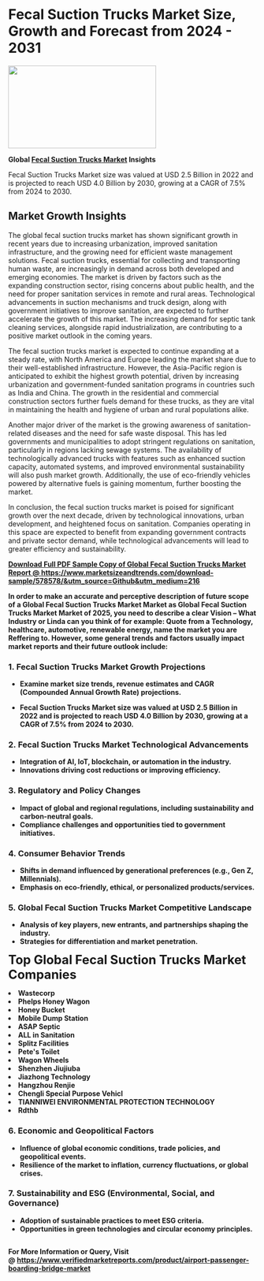 <H1>Fecal Suction Trucks Market Size, Growth and Forecast from 2024 - 2031</H1><img class="aligncenter size-medium wp-image-584254" src="https://thirdeyenews.in/wp-content/uploads/2024/09/Global-Market-Research-300x168.jpeg" alt="" width="300" height="168" /><p><strong>Global&nbsp;<a href="https://www.marketsizeandtrends.com/download-sample/578578/&amp;utm_source=Github&utm_medium=216">Fecal Suction Trucks Market</a> Insights</strong></p><p>Fecal Suction Trucks Market size was valued at USD 2.5 Billion in 2022 and is projected to reach USD 4.0 Billion by 2030, growing at a CAGR of 7.5% from 2024 to 2030.</p><p><h2>Market Growth Insights</h2> <p>The global fecal suction trucks market has shown significant growth in recent years due to increasing urbanization, improved sanitation infrastructure, and the growing need for efficient waste management solutions. Fecal suction trucks, essential for collecting and transporting human waste, are increasingly in demand across both developed and emerging economies. The market is driven by factors such as the expanding construction sector, rising concerns about public health, and the need for proper sanitation services in remote and rural areas. Technological advancements in suction mechanisms and truck design, along with government initiatives to improve sanitation, are expected to further accelerate the growth of this market. The increasing demand for septic tank cleaning services, alongside rapid industrialization, are contributing to a positive market outlook in the coming years.</p> <p><strong><a href="#"></a></strong></p> <p>The fecal suction trucks market is expected to continue expanding at a steady rate, with North America and Europe leading the market share due to their well-established infrastructure. However, the Asia-Pacific region is anticipated to exhibit the highest growth potential, driven by increasing urbanization and government-funded sanitation programs in countries such as India and China. The growth in the residential and commercial construction sectors further fuels demand for these trucks, as they are vital in maintaining the health and hygiene of urban and rural populations alike.</p> <p>Another major driver of the market is the growing awareness of sanitation-related diseases and the need for safe waste disposal. This has led governments and municipalities to adopt stringent regulations on sanitation, particularly in regions lacking sewage systems. The availability of technologically advanced trucks with features such as enhanced suction capacity, automated systems, and improved environmental sustainability will also push market growth. Additionally, the use of eco-friendly vehicles powered by alternative fuels is gaining momentum, further boosting the market.</p> <p>In conclusion, the fecal suction trucks market is poised for significant growth over the next decade, driven by technological innovations, urban development, and heightened focus on sanitation. Companies operating in this space are expected to benefit from expanding government contracts and private sector demand, while technological advancements will lead to greater efficiency and sustainability.</p> <p><strong><a href="#"></p><p><span class=""><strong>Download Full PDF Sample Copy of Global Fecal Suction Trucks Market Report</strong> @ <a href="https://www.marketsizeandtrends.com/download-sample/578578/&amp;utm_source=Github&utm_medium=216" target="_blank">https://www.marketsizeandtrends.com/download-sample/578578/&amp;utm_source=Github&utm_medium=216</a></span></p><p>In order to make an accurate and perceptive description of future scope of a Global&nbsp;Fecal Suction Trucks Market Market as Global&nbsp;Fecal Suction Trucks Market Market of 2025, you need to describe a clear Vision &ndash; What Industry or Linda can you think of for example: Quote from a Technology, healthcare, automotive, renewable energy, name the market you are Reffering to. However, some general trends and factors usually impact market reports and their future outlook include:</p><h3>1.&nbsp;<strong>Fecal Suction Trucks Market Growth Projections</strong></h3><ul><li>Examine market size trends, revenue estimates and CAGR (Compounded Annual Growth Rate) projections.</li><li><p>Fecal Suction Trucks Market size was valued at USD 2.5 Billion in 2022 and is projected to reach USD 4.0 Billion by 2030, growing at a CAGR of 7.5% from 2024 to 2030.</p></li></ul><h3>2.&nbsp;<strong>Fecal Suction Trucks Market Technological Advancements</strong></h3><ul><li>Integration of AI, IoT, blockchain, or automation in the industry.</li><li>Innovations driving cost reductions or improving efficiency.</li></ul><h3>3.&nbsp;<strong>Regulatory and Policy Changes</strong></h3><ul><li>Impact of global and regional regulations, including sustainability and carbon-neutral goals.</li><li>Compliance challenges and opportunities tied to government initiatives.</li></ul><h3>4.&nbsp;<strong>Consumer Behavior Trends</strong></h3><ul><li>Shifts in demand influenced by generational preferences (e.g., Gen Z, Millennials).</li><li>Emphasis on eco-friendly, ethical, or personalized products/services.</li></ul><h3>5.&nbsp;<strong>Global Fecal Suction Trucks Market Competitive Landscape</strong></h3><ul><li>Analysis of key players, new entrants, and partnerships shaping the industry.</li><li>Strategies for differentiation and market penetration.</li></ul><p data-pm-slice="1 1 []"><span style="color: inherit; font-family: inherit; font-size: 25px;">Top Global Fecal Suction Trucks Market Companies</span></p><div class="" data-test-id=""><p><li>Wastecorp</li><li> Phelps Honey Wagon</li><li> Honey Bucket</li><li> Mobile Dump Station</li><li> ASAP Septic</li><li> ALL in Sanitation</li><li> Splitz Facilities</li><li> Pete's Toilet</li><li> Wagon Wheels</li><li> Shenzhen Jiujiuba</li><li> Jiazhong Technology</li><li> Hangzhou Renjie</li><li> Chengli Special Purpose Vehicl</li><li> TIANNIWEI ENVIRONMENTAL PROTECTION TECHNOLOGY</li><li> Rdthb</li></p></div><h3>6.&nbsp;<strong>Economic and Geopolitical Factors</strong></h3><ul><li>Influence of global economic conditions, trade policies, and geopolitical events.</li><li>Resilience of the market to inflation, currency fluctuations, or global crises.</li></ul><h3>7.&nbsp;<strong>Sustainability and ESG (Environmental, Social, and Governance)</strong></h3><ul><li>Adoption of sustainable practices to meet ESG criteria.</li><li>Opportunities in green technologies and circular economy principles.</li></ul><h2><strong style="font-size: 14px;">For More Information or Query, Visit @&nbsp;</strong><a style="background-color: #ffffff; font-size: 14px;" href="https://www.marketsizeandtrends.com/report/fecal-suction-trucks-market/" target="_blank">https://www.verifiedmarketreports.com/product/airport-passenger-boarding-bridge-market</a></h2>
